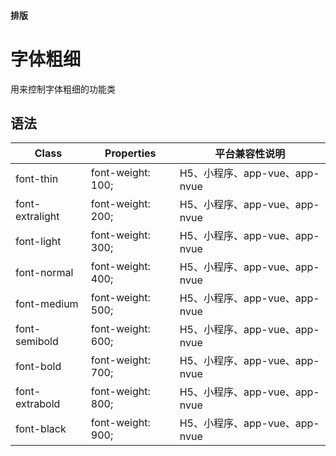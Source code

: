 #### <span class="text-lg text-gray-500 font-normal">排版</span>

<div class="w-screen"></div>

# 字体粗细
<a-typography-text>
    用来控制字体粗细的功能类
</a-typography-text>

<CssPrefix />

## 语法
| Class | Properties | 平台兼容性说明
| --- | --- | ---
| <a-link status="success">font-thin</a-link> | <a-link>font-weight: 100;</a-link><br/> | H5、小程序、app-vue、app-nvue
| <a-link status="success">font-extralight</a-link> | <a-link>font-weight: 200;</a-link><br/> | H5、小程序、app-vue、app-nvue
| <a-link status="success">font-light</a-link> | <a-link>font-weight: 300;</a-link><br/> | H5、小程序、app-vue、app-nvue
| <a-link status="success">font-normal</a-link> | <a-link>font-weight: 400;</a-link><br/> | H5、小程序、app-vue、app-nvue
| <a-link status="success">font-medium</a-link> | <a-link>font-weight: 500;</a-link><br/> | H5、小程序、app-vue、app-nvue
| <a-link status="success">font-semibold</a-link> | <a-link>font-weight: 600;</a-link><br/> | H5、小程序、app-vue、app-nvue
| <a-link status="success">font-bold</a-link> | <a-link>font-weight: 700;</a-link><br/> | H5、小程序、app-vue、app-nvue
| <a-link status="success">font-extrabold</a-link> | <a-link>font-weight: 800;</a-link><br/> | H5、小程序、app-vue、app-nvue
| <a-link status="success">font-black</a-link> | <a-link>font-weight: 900;</a-link><br/> | H5、小程序、app-vue、app-nvue